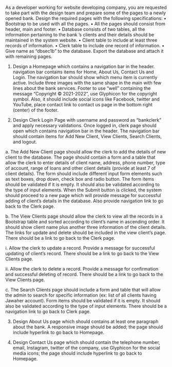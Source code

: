 As a developer working for website developing company, you are requested to take part with the design team and prepare some of the pages to a newly opened bank.
Design the required pages with the following specifications:
•	Bootstrap to be used with all the pages. 
•	All the pages should consist from header, main and footer.
•	Database consists of two tables, all the information pertaining to the bank ’s clients and their details should be maintained in the system website.
•	Client table to include at least three records of information.
•	Clerk table to include one record of information.
•	Give name as “dbsec1b” to the database. Export the database and attach it with remaining pages.

1.	Design a Homepage which contains a navigation bar in the header. navigation bar contains items for Home, About Us, Contact Us and Login. The navigation bar should show which menu item is currently active. Include three images with the same shape in the main with few lines about the bank services. Footer to use “well” containing the message “Copyright © 2021-2022”, use Glyphicon for the copyright symbol. Also, it should include social icons like Facebook, twitter and YouTube, place contact link to contact us page in the bottom right (center) of the footer. 

2.	Design Clerk Login Page with username and password as “bankclerk” and apply necessary validations. Once logged in, clerk page should open which contains navigation bar in the header. The navigation bar should contain items for Add New Client, View Clients, Search Clients, and logout.

a.	The Add New Client page should allow the clerk to add the details of new client to the database. The page should contain a form and a table that allow the clerk to enter details of client name, address, phone number, type of account, range of loans and other client details (provide at least 7 of client details). The form should include different input form elements such as text boxes, drop down, check box and radio button. The form items should be validated if it is empty. It should also be validated according to the type of input elements.
When the Submit button is clicked, the system should proceed to a new page which will provide message for successful adding of client’s details in the database.
Also provide navigation link to go back to the Clerk page.


b.	The View Clients page should allow the clerk to view all the records in a Bootstrap table and sorted according to client’s name in ascending order. It should show client name plus another three information of the client details.  The links for update and delete should be included in the view client’s page. There should be a link to go back to the Clerk page.

i.	Allow the clerk to update a record. Provide a message for successful updating of client’s record. There should be a link to go back to the View Clients page.

ii.	Allow the clerk to delete a record. Provide a message for confirmation and successful deleting of record. There should be a link to go back to the View Clients page.

c.	The Search Clients page should include a form and table that will allow the admin to search for specific information (ex: list of all clients having Jawaher account). Form items should be validated if it is empty. It should also be validated according to the type of input elements. There should be a navigation link to go back to Clerk page.

3.	Design About Us page which should contains at least one paragraph about the bank. A responsive image should be added; the page should include hyperlink to go back to Homepage.

4.	Design Contact Us page which should contain the telephone number, email, Instagram, twitter of the company, use Glyphicon for the social media icons; the page should include hyperlink to go back to Homepage.
